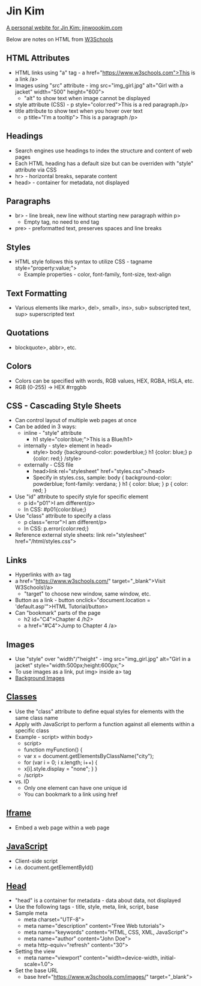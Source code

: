 # Jin Kim
[A personal webite for Jin Kim: jinwoookim.com](https://www.jinwoookim.com)

Below are notes on HTML from [W3Schools](https://www.w3schools.com/html/default.asp)
## HTML Attributes
* HTML links using "a" tag - a href="https://www.w3schools.com">This is a link /a>
* Images using "src" attribute - img src="img_girl.jpg" alt="Girl with a jacket" width="500" height="600">
    * "alt" to show text when image cannot be displayed
* style attribute (CSS) - p style="color:red">This is a red paragraph./p>
* title attribute to show text when you hover over text
    * p title="I'm a tooltip"> This is a paragraph /p>

## Headings
* Search engines use headings to index the structure and content of web pages
* Each HTML heading has a default size but can be overriden with "style" attribute via CSS
* hr> - horizontal breaks, separate content
* head> - container for metadata, not displayed

## Paragraphs
* br> - line break, new line without starting new paragraph within p>
    * Empty tag, no need to end tag
* pre> - preformatted text, preserves spaces and line breaks

## Styles
* HTML style follows this syntax to utilize CSS - tagname style="property:value;">
    * Example properties - color, font-family, font-size, text-align

## Text Formatting
* Various elements like mark>, del>, small>, ins>, sub> subscripted text, sup> superscripted text

## Quotations
* blockquote>, abbr>, etc.

## Colors
* Colors can be specified with words, RGB values, HEX, RGBA, HSLA, etc.
* RGB (0-255) -> HEX #rrggbb 

## CSS - Cascading Style Sheets
* Can control layout of multiple web pages at once
* Can be added in 3 ways:
    * inline - "style" attribute
        - h1 style="color:blue;">This is a Blue/h1>
    * internally - style> element in head>
        - style>
            body {background-color: powderblue;}
            h1   {color: blue;}
            p    {color: red;}
        /style>
    * externally - CSS file
        - head>link rel="stylesheet" href="styles.css">/head>
        - Specify in styles.css, sample:
            body {
              background-color: powderblue;
              font-family: verdana;
            }
            h1 {
              color: blue;
            }
            p {
              color: red;
            }
* Use "id" attribute to specify style for specific element
    * p id="p01">I am different/p>
    * In CSS: #p01{color:blue;}
* Use "class" attribute to specify a class
    * p class="error">I am different/p>
    * In CSS: p.error{color:red;}
* Reference external style sheets: link rel="stylesheet" href="/html/styles.css">

## Links
* Hyperlinks with a> tag
* a href="https://www.w3schools.com/" target="_blank">Visit W3Schools!/a>
    * "target" to choose new window, same window, etc.
* Button as a link - button onclick="document.location = 'default.asp'">HTML Tutorial/button>
* Can "bookmark" parts of the page
    * h2 id="C4">Chapter 4 /h2>
    * a href="#C4">Jump to Chapter 4 /a>

## Images
* Use "style" over "width"/"height" - img src="img_girl.jpg" alt="Girl in a jacket" style="width:500px;height:600px;">
* To use images as a link, put img> inside a> tag
* [Background Images](https://www.w3schools.com/html/html_images_background.asp)

## [Classes](https://www.w3schools.com/html/html_classes.asp)
* Use the "class" attribute to define equal styles for elements with the same class name
* Apply with JavaScript to perform a function against all elements within a specific class
* Example - script> within body>
	* script>
	* function myFunction() {
	*  var x = document.getElementsByClassName("city");
	*  for (var i = 0; i  x.length; i++) {
	*    x[i].style.display = "none"; } }
	* /script>
* vs. ID
	* Only one element can have one unique id
	* You can bookmark to a link using href

## [Iframe](https://www.w3schools.com/html/html_iframe.asp)
* Embed a web page within a web page

## [JavaScript](https://www.w3schools.com/html/html_scripts.asp)
* Client-side script
* i.e. document.getElementById()

## [Head](https://www.w3schools.com/html/html_head.asp)
* "head" is a container for metadata - data about data, not displayed
* Use the following tags - title, style, meta, link, script, base
* Sample meta
	* meta charset="UTF-8">
	* meta name="description" content="Free Web tutorials">
	* meta name="keywords" content="HTML, CSS, XML, JavaScript">
	* meta name="author" content="John Doe">
	* meta http-equiv="refresh" content="30">
* Setting the view
	* meta name="viewport" content="width=device-width, initial-scale=1.0">
* Set the base URL
	* base href="https://www.w3schools.com/images/" target="_blank">

